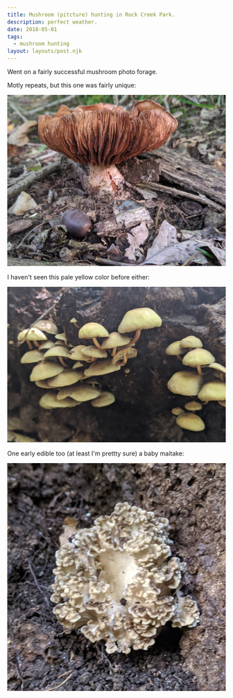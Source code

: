 ```yaml
---
title: Mushroom (pitcture) hunting in Rock Creek Park.
description: perfect weather.
date: 2018-05-01
tags:
  - mushroom hunting
layout: layouts/post.njk
---
```


Went on a fairly successful mushroom photo forage. 

Motly repeats, but this one was fairly unique:

![Gilled cinnamon](/img/2020_10_03_cinnamon_gills.jpg)

I haven't seen this pale yellow color before either:

![fragile yellow](/img/2020_10_03_yellow_fragile.jpg)

One early edible too (at least I'm prettty sure) a baby maitake:

![baby maitake](/img/2020_10-03_baby_maitake.jpg)

